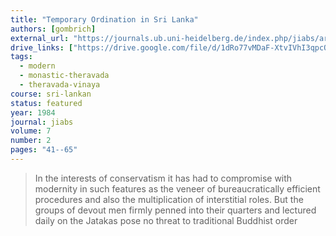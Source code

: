 ```yaml
---
title: "Temporary Ordination in Sri Lanka"
authors: [gombrich]
external_url: "https://journals.ub.uni-heidelberg.de/index.php/jiabs/article/view/8632/2539"
drive_links: ["https://drive.google.com/file/d/1dRo77vMDaF-XtvIVhI3qpcQXp-U2j_md/view?usp=drivesdk"]
tags: 
  - modern
  - monastic-theravada
  - theravada-vinaya
course: sri-lankan
status: featured
year: 1984
journal: jiabs
volume: 7
number: 2
pages: "41--65"
---
```


> In the interests of conservatism it has had to compromise with modernity in such features as the veneer of bureaucratically efficient procedures and also the multiplication of interstitial roles. But the groups of devout men firmly penned into their quarters and lectured daily on the Jatakas pose no threat to traditional Buddhist order

